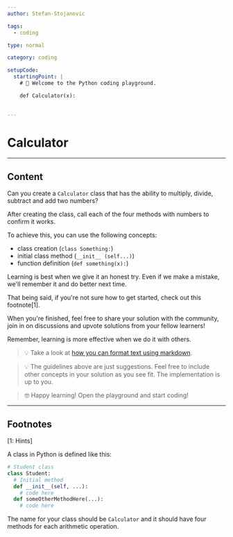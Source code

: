 ```yaml
---
author: Stefan-Stojanovic

tags:
  - coding

type: normal

category: coding

setupCode:
  startingPoint: |
    # 👋 Welcome to the Python coding playground. 

    def Calculator(x):
      

---
```


# Calculator

---

## Content

Can you create a `Calculator` class that has the ability to multiply, divide, subtract and add two numbers?

After creating the class, call each of the four methods with numbers to confirm it works.

To achieve this, you can use the following concepts:
- class creation (`class Something:`)
- initial class method (`__init__ (self...)`)
- function definition (`def something(x):`)

Learning is best when we give it an honest try. Even if we make a mistake, we'll remember it and do better next time.

That being said, if you're not sure how to get started, check out this footnote[1]. 

When you're finished, feel free to share your solution with the community, join in on discussions and upvote solutions from your fellow learners!

Remember, learning is more effective when we do it with others.

> 💡 Take a look at [how you can format text using markdown](https://www.enki.com/glossary/general/markdown-formatting).

> 💡 The guidelines above are just suggestions. Feel free to include other concepts in your solution as you see fit. The implementation is up to you.

> 🤓 Happy learning! Open the playground and start coding!

---

## Footnotes

[1: Hints]

A class in Python is defined like this:

```python
# Student class
class Student:
  # Initial method
  def __init__(self, ...):
    # code here
  def someOtherMethodHere(...):
    # code here
```

The name for your class should be `Calculator` and it should have four methods for each arithmetic operation.
